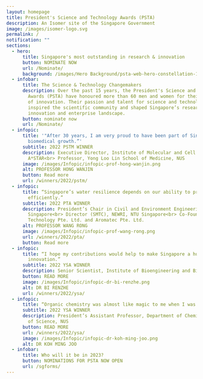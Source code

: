 ```yaml
---
layout: homepage
title: President's Science and Technology Awards (PSTA)
description: An Isomer site of the Singapore Government
image: /images/isomer-logo.svg
permalink: /
notification: ""
sections:
  - hero:
      title: Singapore's most outstanding in research & innovation
      button: NOMINATE NOW
      url: /Nominate/
      background: /images/Hero Background/psta-web-hero-constellation-1920x1006px-dk.jpg
  - infobar:
      title: The Science & Technology Changemakers
      description: Over the past 15 years, the President's Science and Technology
        Awards (PSTA) have honoured more than 60 men and women for their spirit
        of innovation. Their passion and talent for science and technology have
        inspired the scientific community and shaped Singapore’s research,
        innovation and enterprise landscape.
      button: nominate now
      url: /Nominate/
  - infopic:
      title: '"After 30 years, I am very proud to have been part of Singapore’s
        biomedical growth.”'
      subtitle: 2022 PSTM WINNER
      description: Executive Director, Institute of Molecular and Cell Biology,
        A*STAR<br> Professor, Yong Loo Lin School of Medicine, NUS
      image: /images/Infopic/infopic-prof-hong-wanjin.png
      alt: PROFESSOR HONG WANJIN
      button: Read more
      url: /winners/2022/pstm/
  - infopic:
      title: “Singapore’s water resilience depends on our ability to produce water
        efficiently.”
      subtitle: 2022 PTA WINNER
      description: President’s Chair in Civil and Environment Engineering, NTU
        Singapore<br> Director (SMTC), NEWRI, NTU Singapore<br> Co-Founder, H2MO
        Technology Pte. Ltd. and Aromatec Pte. Ltd.
      alt: PROFESSOR WANG RONG
      image: /images/Infopic/infopic-prof-wang-rong.png
      url: /winners/2022/pta/
      button: Read more
  - infopic:
      title: “I hope my contributions would help to make Singapore a hub for medtech
        innovation.”
      subtitle: 2022 YSA WINNER
      description: Senior Scientist, Institute of Bioengineering and Bioimaging, A*STAR
      button: READ MORE
      image: /images/Infopic/infopic-dr-bi-renzhe.png
      alt: DR BI RENZHE
      url: /winners/2022/ysa/
  - infopic:
      title: “Organic chemistry was almost like magic to me when I was young.”
      subtitle: 2022 YSA WINNER
      description: President’s Assistant Professor, Department of Chemistry, Faculty
        of Science, NUS
      button: READ MORE
      url: /winners/2022/ysa/
      image: /images/Infopic/infopic-dr-koh-ming-joo.png
      alt: DR KOH MING JOO
  - infobar:
      title: Who will it be in 2023?
      button: NOMINATIONS FOR PSTA NOW OPEN
      url: /sgforms/
---
```

